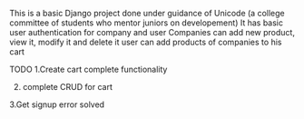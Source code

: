 This is a basic Django project done under guidance of Unicode (a college committee of students who mentor juniors on developement)
It has basic user authentication for company and user
Companies can add new product, view it, modify it and delete it
user can add products of companies to his cart


TODO
1.Create cart complete functionality

2. complete CRUD for cart

3.Get signup error solved
